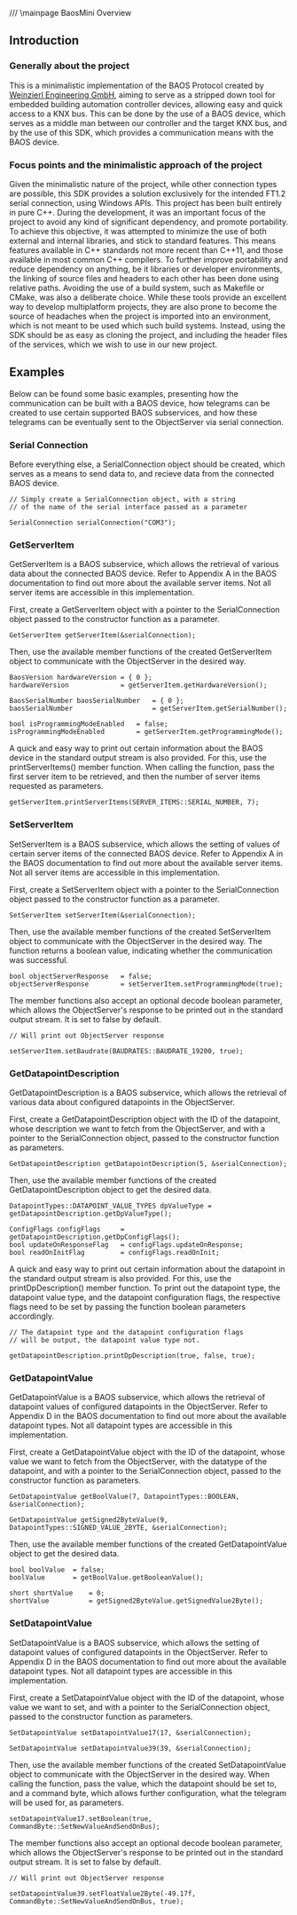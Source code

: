 /// \mainpage BaosMini Overview

## Introduction
  
### Generally about the project
  
This is a minimalistic implementation of the BAOS Protocol created by
[Weinzierl Engineering GmbH](http://weinzierl.de/), aiming to serve as a
stripped down tool for embedded building automation controller devices, allowing
easy and quick access to a KNX bus. This can be done by the use of a BAOS device,
which serves as a middle man between our controller and the target KNX bus, and
by the use of this SDK, which provides a communication means with the BAOS device.

### Focus points and the minimalistic approach of the project

Given the minimalistic nature of the project, while other connection types are possible,
this SDK provides a solution exclusively for the intended FT1.2 serial connection,
using Windows APIs. This project has been built entirely in pure C++. During the development,
it was an important focus of the project to avoid any kind of significant dependency, and
promote portability. To achieve this objective, it was attempted to minimize the use of both
external and internal libraries, and stick to standard features. This means features available
in C++ standards not more recent than C++11, and those available in most common C++ compilers.
To further improve portability and reduce dependency on anything, be it libraries
or developer environments, the linking of source files and headers to each other
has been done using relative paths. Avoiding the use of a build system, such as Makefile
or CMake, was also a deliberate choice. While these tools provide an excellent way to develop
multiplatform projects, they are also prone to become the source of headaches when the project
is imported into an environment, which is not meant to be used which such build systems.
Instead, using the SDK should be as easy as cloning the project, and including
the header files of the services, which we wish to use in our new project.

## Examples
Below can be found some basic examples, presenting how the communication can be built with
a BAOS device, how telegrams can be created
to use certain supported BAOS subservices, and how these telegrams can be eventually sent
to the ObjectServer via serial connection.

### Serial Connection
Before everything else, a SerialConnection object should be created, which serves as a means
to send data to, and recieve data from the connected BAOS device.

    // Simply create a SerialConnection object, with a string
    // of the name of the serial interface passed as a parameter

    SerialConnection serialConnection("COM3");

### GetServerItem
GetServerItem is a BAOS subservice, which allows the retrieval of various data about the 
connected BAOS device. Refer to Appendix A in the BAOS documentation to find out more
about the available server items. Not all server items are accessible in this implementation.

First, create a GetServerItem object with a pointer to the SerialConnection
object passed to the constructor function as a parameter.

    GetServerItem getServerItem(&serialConnection);

Then, use the available member functions of the created GetServerItem
object to communicate with the ObjectServer in the desired way.

    BaosVersion hardwareVersion = { 0 };
    hardwareVersion             = getServerItem.getHardwareVersion();

    BaosSerialNumber baosSerialNumber   = { 0 };
    baosSerialNumber                    = getServerItem.getSerialNumber();

    bool isProgrammingModeEnabled   = false;
    isProgrammingModeEnabled        = getServerItem.getProgrammingMode();

A quick and easy way to print out certain information about the BAOS device
in the standard output stream is also provided. For this, use the printServerItems()
member function. When calling the function, pass the first server item to be
retrieved, and then the number of server items requested as parameters.

    getServerItem.printServerItems(SERVER_ITEMS::SERIAL_NUMBER, 7);

### SetServerItem
SetServerItem is a BAOS subservice, which allows the setting of values of certain server items
of the connected BAOS device. Refer to Appendix A in the BAOS documentation to find out 
more about the available server items. Not all server items are accessible in this implementation.

First, create a SetServerItem object with a pointer to the SerialConnection
object passed to the constructor function as a parameter.

    SetServerItem setServerItem(&serialConnection);

Then, use the available member functions of the created SetServerItem
object to communicate with the ObjectServer in the desired way. The function
returns a boolean value, indicating whether the communication was successful.

    bool objectServerResponse   = false;
    objectServerResponse        = setServerItem.setProgrammingMode(true);

The member functions also accept an optional decode boolean parameter, which allows the
ObjectServer's response to be printed out in the standard output stream. It is set to false by default.

    // Will print out ObjectServer response

    setServerItem.setBaudrate(BAUDRATES::BAUDRATE_19200, true);

### GetDatapointDescription
GetDatapointDescription is a BAOS subservice, which allows the retrieval of
various data about configured datapoints in the ObjectServer.

First, create a GetDatapointDescription object with the ID of the datapoint,
whose description we want to fetch from the ObjectServer, and with a pointer to
the SerialConnection object, passed to the constructor function as parameters.

    GetDatapointDescription getDatapointDescription(5, &serialConnection);

Then, use the available member functions of the created 
GetDatapointDescription object to get the desired data.

    DatapointTypes::DATAPOINT_VALUE_TYPES dpValueType = getDatapointDescription.getDpValueType();

    ConfigFlags configFlags     = getDatapointDescription.getDpConfigFlags();
    bool updateOnResponseFlag   = configFlags.updateOnResponse;
    bool readOnInitFlag         = configFlags.readOnInit;

A quick and easy way to print out certain information about the datapoint in the standard output
stream is also provided. For this, use the printDpDescription() member function.
To print out the datapoint type, the datapoint value type, and the datapoint configuration flags,
the respective flags need to be set by passing the function boolean parameters accordingly.

    // The datapoint type and the datapoint configuration flags
    // will be output, the datapoint value type not.

    getDatapointDescription.printDpDescription(true, false, true);

### GetDatapointValue
GetDatapointValue is a BAOS subservice, which allows the retrieval of datapoint values of configured
datapoints in the ObjectServer. Refer to Appendix D in the BAOS documentation to find out more
about the available datapoint types. Not all datapoint types are accessible in this implementation.

First, create a GetDatapointValue object with the ID of the datapoint,
whose value we want to fetch from the ObjectServer, with the datatype of
the datapoint, and with a pointer to the SerialConnection object,
passed to the constructor function as parameters.

    GetDatapointValue getBoolValue(7, DatapointTypes::BOOLEAN, &serialConnection);

    GetDatapointValue getSigned2ByteValue(9, DatapointTypes::SIGNED_VALUE_2BYTE, &serialConnection);

Then, use the available member functions of the created 
GetDatapointValue object to get the desired data.

    bool boolValue  = false;
    boolValue       = getBoolValue.getBooleanValue();

    short shortValue    = 0;
    shortValue          = getSigned2ByteValue.getSignedValue2Byte();

### SetDatapointValue
SetDatapointValue is a BAOS subservice, which allows the setting of datapoint values of
configured datapoints in the ObjectServer. Refer to Appendix D in the BAOS documentation to find out 
more about the available datapoint types. Not all datapoint types are accessible in this implementation.

First, create a SetDatapointValue object with the ID of the datapoint,
whose value we want to set, and with a pointer to the SerialConnection
object, passed to the constructor function as parameters.

    SetDatapointValue setDatapointValue17(17, &serialConnection);

    SetDatapointValue setDatapointValue39(39, &serialConnection);

Then, use the available member functions of the created SetDatapointValue object
to communicate with the ObjectServer in the desired way. When calling the function,
pass the value, which the datapoint should be set to, and a command byte, which
allows further configuration, what the telegram will be used for, as parameters.

    setDatapointValue17.setBoolean(true, CommandByte::SetNewValueAndSendOnBus);

The member functions also accept an optional decode boolean parameter, which allows the
ObjectServer's response to be printed out in the standard output stream. It is set to false by default.

    // Will print out ObjectServer response

    setDatapointValue39.setFloatValue2Byte(-49.17f, CommandByte::SetNewValueAndSendOnBus, true);